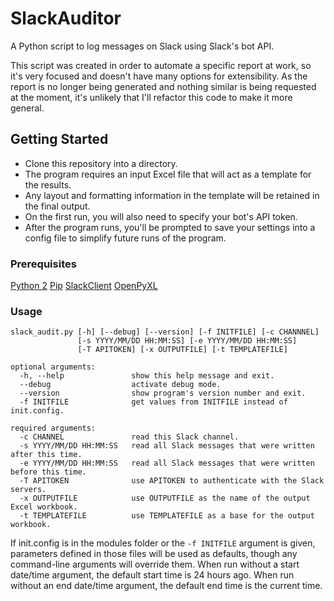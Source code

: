 # SlackAuditor
A Python script to log messages on Slack using Slack's bot API.

This script was created in order to automate a specific report at work, so it's very focused and doesn't have many options for extensibility.  As the report is no longer being generated and nothing similar is being requested at the moment, it's unlikely that I'll refactor this code to make it more general.

## Getting Started
* Clone this repository into a directory.
* The program requires an input Excel file that will act as a template for the results.
* Any layout and formatting information in the template will be retained in the final output.
* On the first run, you will also need to specify your bot's API token.
* After the program runs, you'll be prompted to save your settings into a config file to simplify future runs of the program.

### Prerequisites
[Python 2](https://www.python.org/downloads/)
[Pip](https://pypi.org/project/pip/)
[SlackClient](https://pypi.org/project/slackclient/)
[OpenPyXL](https://pypi.org/project/openpyxl/)

### Usage
    slack_audit.py [-h] [--debug] [--version] [-f INITFILE] [-c CHANNNEL]
                   [-s YYYY/MM/DD HH:MM:SS] [-e YYYY/MM/DD HH:MM:SS]
                   [-T APITOKEN] [-x OUTPUTFILE] [-t TEMPLATEFILE]
    
    optional arguments:
      -h, --help               show this help message and exit.
      --debug                  activate debug mode.
      --version                show program's version number and exit.
      -f INITFILE              get values from INITFILE instead of init.config.

    required arguments:
      -c CHANNEL               read this Slack channel.
      -s YYYY/MM/DD HH:MM:SS   read all Slack messages that were written after this time.
      -e YYYY/MM/DD HH:MM:SS   read all Slack messages that were written before this time.
      -T APITOKEN              use APITOKEN to authenticate with the Slack servers.
      -x OUTPUTFILE            use OUTPUTFILE as the name of the output Excel workbook.
      -t TEMPLATEFILE          use TEMPLATEFILE as a base for the output workbook.

If init.config is in the modules folder or the `-f INITFILE` argument is given, parameters defined in those files will be used as defaults, though any command-line arguments will override them.  When run without a start date/time argument, the default start time is 24 hours ago.  When run without an end date/time argument, the default end time is the current time.
